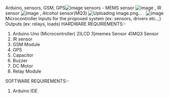 Arduino, sensors, GSM, GPS![image](https://github.com/user-attachments/assets/7acbfa35-136f-4304-9cd8-297377ecf8fb)
sensors - MEMS sensor  ![image](https://github.com/user-attachments/assets/42b918cd-2e1c-4058-bdbc-fdf6e3e4e175)
, IR sensor ![image](https://github.com/user-attachments/assets/95991907-481b-4214-9ad5-373858da2f2e)
, Alcohol sensor(MQ3) ![Uploading image.png…]()
.
![image](https://github.com/user-attachments/assets/fe2da903-0f46-4909-81b8-bcfad7c7ae26)
Microcontroller
Inputs for the proposed system (ex: sensors, drivers etc..,)
Outputs (ex: relays, loads)
HARDWARE REQUIREMENTS:- 
1) Arduino Uno (Microcontroller)
2)LCD
3)memes Sensor 
4)MQ3 Sensor
5) IR sensor
6) GSM Module
7) GPS
8) Capacitor
9) Buzzer
10) DC Motor
11) Relay Module

    
SOFTWARE REQUIREMENTS:-
1) Arduino IDE
